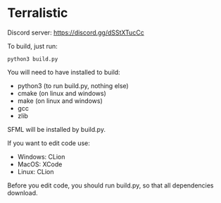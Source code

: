 # Terralistic

Discord server: https://discord.gg/dSStXTucCc

To build, just run:
```
python3 build.py
```
You will need to have installed to build:
- python3 (to run build.py, nothing else)
- cmake (on linux and windows)
- make (on linux and windows)
- gcc
- zlib

SFML will be installed by build.py.

If you want to edit code use:
- Windows: CLion
- MacOS: XCode
- Linux: CLion

Before you edit code, you should run build.py, so that all dependencies download.
